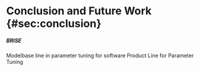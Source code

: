 Conclusion and Future Work {#sec:conclusion}
==========================

##### BRISE

Modelbase line in parameter tuning for software Product Line for
Parameter Tuning
